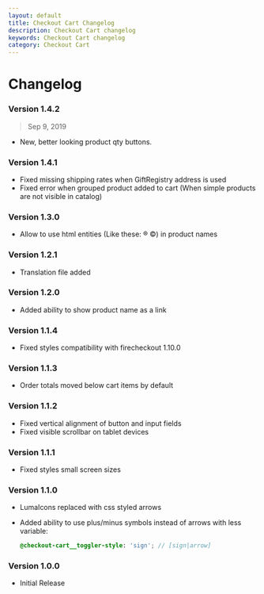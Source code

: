 ```yaml
---
layout: default
title: Checkout Cart Changelog
description: Checkout Cart changelog
keywords: Checkout Cart changelog
category: Checkout Cart
---
```


# Changelog

### Version 1.4.2

> Sep 9, 2019

 -  New, better looking product qty buttons.

### Version 1.4.1

 -  Fixed missing shipping rates when GiftRegistry address is used
 -  Fixed error when grouped product added to cart (When simple products are
    not visible in catalog)

### Version 1.3.0

 -  Allow to use html entities (Like these: ® ©) in product names

### Version 1.2.1

 -  Translation file added

### Version 1.2.0

 -  Added ability to show product name as a link

### Version 1.1.4

 -  Fixed styles compatibility with firecheckout 1.10.0

### Version 1.1.3

 -  Order totals moved below cart items by default

### Version 1.1.2

 -  Fixed vertical alignment of button and input fields
 -  Fixed visible scrollbar on tablet devices

### Version 1.1.1

 -  Fixed styles small screen sizes

### Version 1.1.0

 -  LumaIcons replaced with css styled arrows
 -  Added ability to use plus/minus symbols instead of arrows with less variable:

    ```scss
    @checkout-cart__toggler-style: 'sign'; // [sign|arrow]
    ```

### Version 1.0.0

 -  Initial Release
